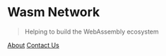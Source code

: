 
<!-- ![logo](_media/icon.svg) -->

# Wasm Network

> Helping to build the WebAssembly ecosystem

<!-- - Simple and lightweight (~21kB gzipped)
- No statically built html files
- Multiple themes -->

<!-- <a id="contact-us">Contact Us</a> -->
[About](/about ':id=about')
[Contact Us](https://share.hsforms.com/1alNl_GHZQduLqWDbCxv8Eg32uww)
